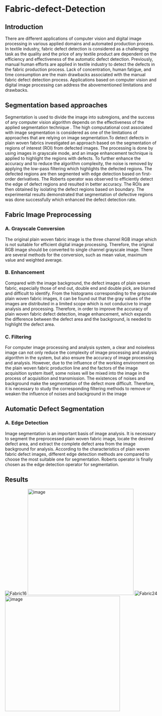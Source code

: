# Fabric-defect-Detection
## Introduction
There are different applications of computer vision and digital image processing in various applied domains and automated production process. In textile industry, fabric defect detection is considered as a challenging task as the quality and the price of any textile product are dependent on the efficiency and effectiveness of the automatic defect detection. Previously, manual human efforts are applied in textile industry to detect the defects in the fabric production process. Lack of concentration, human fatigue, and time consumption are the main drawbacks associated with the manual fabric defect detection process. Applications based on computer vision and digital image processing can address the abovementioned limitations and drawbacks.
## Segmentation based approaches
Segmentation is used to divide the image into subregions, and the success of any computer vision algorithm depends on the effectiveness of the applied segmentation technique . The high computational cost associated with image segmentation is considered as one of the limitations of approaches that are relying on image segmentation.To detect defects in plain woven fabrics investigated an approach based on the segmentation of regions of interest (ROI) from defected images. The processing is done by using images in grayscale mode, and an image enhancement technique is applied to highlight the regions with defects. To further enhance the accuracy and to reduce the algorithm complexity, the noise is removed by applying the low-pass filtering which highlights the defected regions. The defected regions are then segmented with edge detection based on first-order derivatives. The Roberts operator was observed to efficiently detect the edge of defect regions and resulted in better accuracy. The ROIs are then obtained by isolating the defect regions based on boundary. The experimental results demonstrated that segmentation of defective regions was done successfully which enhanced the defect detection rate.
## Fabric Image Preprocessing
### A. Grayscale Conversion
The original plain woven fabric image is the three channel RGB image which is not suitable for efficient digital image processing. Therefore, the original RGB image should be converted to single channel grayscale image. There are several methods for the conversion, such as mean value, maximum value and weighted average. 
### B. Enhancement
Compared with the image background, the defect images of plain woven fabric, especially those of end out, double end and double pick, are blurred and difficult to identify. From the histograms corresponding to the grayscale plain woven fabric images, it can be found out that the gray values of the images are distributed in a limited scope which is not conducive to image analysis and processing. Therefore, in order to improve the accuracy of plain woven fabric defect detection, image enhancement, which expands the difference between the defect area and the background, is needed to highlight the defect area.
### C. Filtering
For computer image processing and analysis system, a clear and noiseless image can not only reduce the complexity of image processing and analysis algorithm in the system, but also ensure the accuracy of image processing and analysis. However, due to the influence of the working environment on the plain woven fabric production line and the factors of the image acquisition system itself, some noises will be mixed into the image in the process of acquisition and transmission. The existences of noises and background make the segmentation of the defect more difficult. Therefore, it is necessary to study the corresponding filtering methods to remove or weaken the influence of noises and background in the image 
## Automatic Defect Segmentation
### A. Edge Detection
Image segmentation is an important basis of image analysis. It is necessary to segment the preprocessed plain woven fabric image, locate the desired defect area, and extract the complete defect area from the image background for analysis. According to the characteristics of plain woven fabric defect images, different edge detection methods are compared to choose the most suitable one for segmentation. Roberts operator is finally chosen as the edge detection operator for segmentation.
## Results
![Fabric16](https://github.com/Karthikeya201202/Fabric-defect-Detection/assets/92677934/1b135c53-89e7-411a-91f6-d91258925372)
<img width="350" alt="image" src="https://github.com/Karthikeya201202/Fabric-defect-Detection/assets/92677934/50f1e364-a862-4001-8576-873cb4ea43d9">
![Fabric24](https://github.com/Karthikeya201202/Fabric-defect-Detection/assets/92677934/f03c3619-d38f-43b6-8769-31507fe5f07d)
<img width="380" alt="image" src="https://github.com/Karthikeya201202/Fabric-defect-Detection/assets/92677934/d86f93d6-eb66-4b74-9aa3-53f32906a85d">



